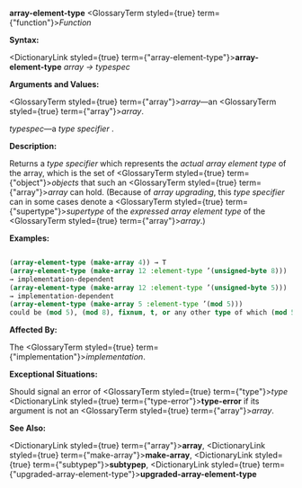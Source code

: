**array-element-type** <GlossaryTerm styled={true} term={"function"}><i>Function</i></GlossaryTerm> 



**Syntax:** 



<DictionaryLink styled={true} term={"array-element-type"}><b>array-element-type</b></DictionaryLink> *array → typespec* 



**Arguments and Values:** 



<GlossaryTerm styled={true} term={"array"}><i>array</i></GlossaryTerm>—an <GlossaryTerm styled={true} term={"array"}><i>array</i></GlossaryTerm>. 



*typespec*—a *type specifier* . 



**Description:** 



Returns a *type specifier* which represents the *actual array element type* of the array, which is the set of <GlossaryTerm styled={true} term={"object"}><i>objects</i></GlossaryTerm> that such an <GlossaryTerm styled={true} term={"array"}><i>array</i></GlossaryTerm> can hold. (Because of *array upgrading*, this *type specifier* can in some cases denote a <GlossaryTerm styled={true} term={"supertype"}><i>supertype</i></GlossaryTerm> of the *expressed array element type* of the <GlossaryTerm styled={true} term={"array"}><i>array</i></GlossaryTerm>.) 







 



 



**Examples:**
```lisp

(array-element-type (make-array 4)) → T 
(array-element-type (make-array 12 :element-type ’(unsigned-byte 8))) 
→ implementation-dependent 
(array-element-type (make-array 12 :element-type ’(unsigned-byte 5))) 
→ implementation-dependent 
(array-element-type (make-array 5 :element-type ’(mod 5))) 
could be (mod 5), (mod 8), fixnum, t, or any other type of which (mod 5) is a *subtype*. 

```
**Affected By:** 



The <GlossaryTerm styled={true} term={"implementation"}><i>implementation</i></GlossaryTerm>. 



**Exceptional Situations:** 



Should signal an error of <GlossaryTerm styled={true} term={"type"}><i>type</i></GlossaryTerm> <DictionaryLink styled={true} term={"type-error"}><b>type-error</b></DictionaryLink> if its argument is not an <GlossaryTerm styled={true} term={"array"}><i>array</i></GlossaryTerm>. 



**See Also:** 



<DictionaryLink styled={true} term={"array"}><b>array</b></DictionaryLink>, <DictionaryLink styled={true} term={"make-array"}><b>make-array</b></DictionaryLink>, <DictionaryLink styled={true} term={"subtypep"}><b>subtypep</b></DictionaryLink>, <DictionaryLink styled={true} term={"upgraded-array-element-type"}><b>upgraded-array-element-type</b></DictionaryLink> 



